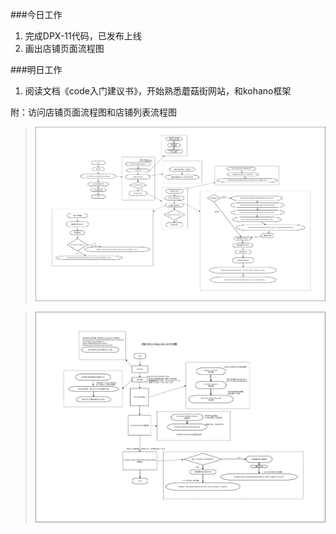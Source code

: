 ###今日工作
1. 完成DPX-11代码，已发布上线
2. 画出店铺页面流程图

###明日工作
1. 阅读文档《code入门建议书》，开始熟悉蘑菇街网站，和kohano框架


附：访问店铺页面流程图和店铺列表流程图
> ![image](images/shop_details.jpg)

> ![image](images/kohano.jpg)

